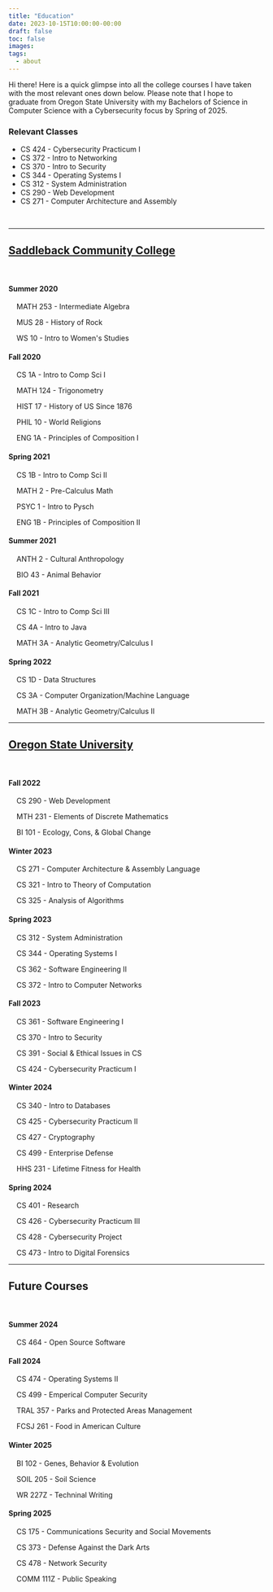 ```yaml
---
title: "Education"
date: 2023-10-15T10:00:00-00:00
draft: false
toc: false
images:
tags:
  - about
---
```


Hi there! Here is a quick glimpse into all the college courses I have taken with the most relevant ones down below. Please note that I hope to graduate from Oregon State University with my Bachelors of Science in Computer Science with a Cybersecurity focus by Spring of 2025.

### Relevant Classes
- CS 424 - Cybersecurity Practicum I
- CS 372 - Intro to Networking
- CS 370 - Intro to Security
- CS 344 - Operating Systems I
- CS 312 - System Administration
- CS 290 - Web Development
- CS 271 - Computer Architecture and Assembly

&nbsp;

---

## [Saddleback Community College](https://www.saddleback.edu)

&nbsp;

#### Summer 2020

 &nbsp;&nbsp;&nbsp;&nbsp;MATH 253 - Intermediate Algebra

 &nbsp;&nbsp;&nbsp;&nbsp;MUS 28 - History of Rock

 &nbsp;&nbsp;&nbsp;&nbsp;WS 10 - Intro to Women's Studies

#### Fall 2020

 &nbsp;&nbsp;&nbsp;&nbsp;CS 1A - Intro to Comp Sci I

 &nbsp;&nbsp;&nbsp;&nbsp;MATH 124 - Trigonometry

 &nbsp;&nbsp;&nbsp;&nbsp;HIST 17 - History of US Since 1876

 &nbsp;&nbsp;&nbsp;&nbsp;PHIL 10 - World Religions

 &nbsp;&nbsp;&nbsp;&nbsp;ENG 1A - Principles of Composition I

#### Spring 2021

 &nbsp;&nbsp;&nbsp;&nbsp;CS 1B - Intro to Comp Sci II

 &nbsp;&nbsp;&nbsp;&nbsp;MATH 2 - Pre-Calculus Math

 &nbsp;&nbsp;&nbsp;&nbsp;PSYC 1 - Intro to Pysch

 &nbsp;&nbsp;&nbsp;&nbsp;ENG 1B - Principles of Composition II

#### Summer 2021

 &nbsp;&nbsp;&nbsp;&nbsp;ANTH 2 - Cultural Anthropology

 &nbsp;&nbsp;&nbsp;&nbsp;BIO 43 - Animal Behavior

#### Fall 2021

 &nbsp;&nbsp;&nbsp;&nbsp;CS 1C - Intro to Comp Sci III

 &nbsp;&nbsp;&nbsp;&nbsp;CS 4A - Intro to Java

 &nbsp;&nbsp;&nbsp;&nbsp;MATH 3A - Analytic Geometry/Calculus I

#### Spring 2022

 &nbsp;&nbsp;&nbsp;&nbsp;CS 1D - Data Structures

 &nbsp;&nbsp;&nbsp;&nbsp;CS 3A - Computer Organization/Machine Language

 &nbsp;&nbsp;&nbsp;&nbsp;MATH 3B - Analytic Geometry/Calculus II

---

## [Oregon State University](https://oregonstate.edu)

&nbsp;

#### Fall 2022

 &nbsp;&nbsp;&nbsp;&nbsp;CS 290 - Web Development

 &nbsp;&nbsp;&nbsp;&nbsp;MTH 231 - Elements of Discrete Mathematics

 &nbsp;&nbsp;&nbsp;&nbsp;BI 101 - Ecology, Cons, & Global Change

#### Winter 2023

 &nbsp;&nbsp;&nbsp;&nbsp;CS 271 - Computer Architecture & Assembly Language

 &nbsp;&nbsp;&nbsp;&nbsp;CS 321 - Intro to Theory of Computation

 &nbsp;&nbsp;&nbsp;&nbsp;CS 325 - Analysis of Algorithms

#### Spring 2023

 &nbsp;&nbsp;&nbsp;&nbsp;CS 312 - System Administration

 &nbsp;&nbsp;&nbsp;&nbsp;CS 344 - Operating Systems I

 &nbsp;&nbsp;&nbsp;&nbsp;CS 362 - Software Engineering II

 &nbsp;&nbsp;&nbsp;&nbsp;CS 372 - Intro to Computer Networks

#### Fall 2023

 &nbsp;&nbsp;&nbsp;&nbsp;CS 361 - Software Engineering I

 &nbsp;&nbsp;&nbsp;&nbsp;CS 370 - Intro to Security

 &nbsp;&nbsp;&nbsp;&nbsp;CS 391 - Social & Ethical Issues in CS

 &nbsp;&nbsp;&nbsp;&nbsp;CS 424 - Cybersecurity Practicum I

#### Winter 2024

 &nbsp;&nbsp;&nbsp;&nbsp;CS 340 - Intro to Databases

 &nbsp;&nbsp;&nbsp;&nbsp;CS 425 - Cybersecurity Practicum II

 &nbsp;&nbsp;&nbsp;&nbsp;CS 427 - Cryptography
 
 &nbsp;&nbsp;&nbsp;&nbsp;CS 499 - Enterprise Defense
 
 &nbsp;&nbsp;&nbsp;&nbsp;HHS 231 - Lifetime Fitness for Health

#### Spring 2024

 &nbsp;&nbsp;&nbsp;&nbsp;CS 401 - Research

 &nbsp;&nbsp;&nbsp;&nbsp;CS 426 - Cybersecurity Practicum III

 &nbsp;&nbsp;&nbsp;&nbsp;CS 428 - Cybersecurity Project

 &nbsp;&nbsp;&nbsp;&nbsp;CS 473 - Intro to Digital Forensics
 
---

## Future Courses

&nbsp;

#### Summer 2024

 &nbsp;&nbsp;&nbsp;&nbsp;CS 464 - Open Source Software

#### Fall 2024

 &nbsp;&nbsp;&nbsp;&nbsp;CS 474 - Operating Systems II
 
 &nbsp;&nbsp;&nbsp;&nbsp;CS 499 - Emperical Computer Security
 
 &nbsp;&nbsp;&nbsp;&nbsp;TRAL 357 - Parks and Protected Areas Management

  &nbsp;&nbsp;&nbsp;&nbsp;FCSJ 261 - Food in American Culture

#### Winter 2025

 &nbsp;&nbsp;&nbsp;&nbsp;BI 102 - Genes, Behavior & Evolution

 &nbsp;&nbsp;&nbsp;&nbsp;SOIL 205 - Soil Science

 &nbsp;&nbsp;&nbsp;&nbsp;WR 227Z - Techninal Writing

#### Spring 2025

 &nbsp;&nbsp;&nbsp;&nbsp;CS 175 - Communications Security and Social Movements

 &nbsp;&nbsp;&nbsp;&nbsp;CS 373 - Defense Against the Dark Arts
 
 &nbsp;&nbsp;&nbsp;&nbsp;CS 478 - Network Security

 &nbsp;&nbsp;&nbsp;&nbsp;COMM 111Z - Public Speaking
